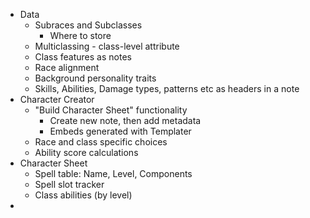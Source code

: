- Data
	- Subraces and Subclasses
		- Where to store
	- Multiclassing - class-level attribute
	- Class features as notes
	- Race alignment
	- Background personality traits
	- Skills, Abilities, Damage types, patterns etc as headers in a note
- Character Creator
	- "Build Character Sheet" functionality
		- Create new note, then add metadata
		- Embeds generated with Templater
	- Race and class specific choices
	- Ability score calculations
- Character Sheet
	- Spell table: Name, Level, Components
	- Spell slot tracker
	- Class abilities (by level)
- 